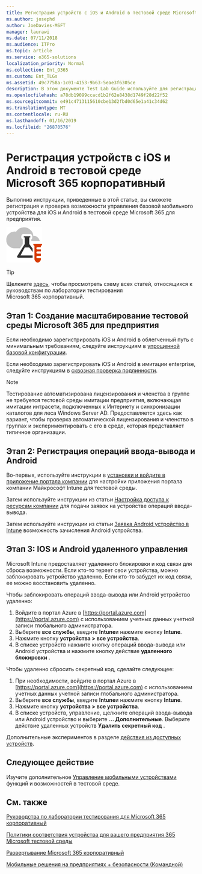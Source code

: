```yaml
---
title: Регистрация устройств с iOS и Android в тестовой среде Microsoft 365 корпоративный
ms.author: josephd
author: JoeDavies-MSFT
manager: laurawi
ms.date: 07/11/2018
ms.audience: ITPro
ms.topic: article
ms.service: o365-solutions
localization_priority: Normal
ms.collection: Ent_O365
ms.custom: Ent_TLGs
ms.assetid: 49c7758a-1c01-4153-9b63-5eae3f6305ce
description: В этом документе Test Lab Guide используйте для регистрации устройств в тестовой среде Microsoft 365 и удаленного управления.
ms.openlocfilehash: a78db19099ccacd1b2f62e8438d1749f28d22f52
ms.sourcegitcommit: e491c4713115610cbe13d2fbd0d65e1a41c34d62
ms.translationtype: MT
ms.contentlocale: ru-RU
ms.lasthandoff: 01/16/2019
ms.locfileid: "26870576"
---
```

# <a name="enroll-ios-and-android-devices-in-your-microsoft-365-enterprise-test-environment"></a>Регистрация устройств с iOS и Android в тестовой среде Microsoft 365 корпоративный

Выполнив инструкции, приведенные в этой статье, вы сможете регистрация и проверка возможности управления базовой мобильного устройства для iOS и Android в тестовой среде Microsoft 365 для предприятия.

![Руководства по лаборатории тестирования для облака Майкрософт](media/m365-enterprise-test-lab-guides/cloud-tlg-icon.png)
  
> [!TIP]
> Щелкните [здесь](https://aka.ms/m365etlgstack), чтобы просмотреть схему всех статей, относящихся к руководствам по лаборатории тестирования Microsoft 365 корпоративный.

## <a name="phase-1-build-out-your-microsoft-365-enterprise-test-environment"></a>Этап 1: Создание масштабирование тестовой среды Microsoft 365 для предприятия

Если необходимо зарегистрировать iOS и Android в облегченный путь с минимальным требованиям, следуйте инструкциям в [упрощенной базовой конфигурации](lightweight-base-configuration-microsoft-365-enterprise.md).
  
Если необходимо зарегистрировать iOS и Android в имитации enterprise, следуйте инструкциям в [сквозная проверка подлинности](pass-through-auth-m365-ent-test-environment.md).
  
> [!NOTE]
> Тестирование автоматизирована лицензирования и членства в группе не требуется тестовой среды имитации предприятия, включающая имитации интрасети, подключенных к Интернету и синхронизации каталогов для леса Windows Server AD. Предоставляется здесь как вариант, чтобы проверка автоматической лицензирования и членство в группах и экспериментировать с его в среде, которая представляет типичное организации. 
>  

## <a name="phase-2-enroll-your-ios-and-android-devices"></a>Этап 2: Регистрация операций ввода-вывода и Android

Во-первых, используйте инструкции в [установки и войдите в приложение портала компании](https://docs.microsoft.com/intune-user-help/install-and-sign-in-to-the-intune-company-portal-app-ios) для настройки приложения портала компании Майкрософт Intune для тестовой среды.

Затем используйте инструкции из статьи [Настройка доступа к ресурсам компании](https://docs.microsoft.com/intune-user-help/enroll-your-device-in-intune-ios) для подачи заявок на устройстве операций ввода-вывода.

Затем используйте инструкции из статьи [Заявка Android устройство в Intune](https://docs.microsoft.com/intune-user-help/enroll-your-device-in-intune-android) возможность зачисления Android устройства.

## <a name="phase-3-manage-your-ios-and-android-devices-remotely"></a>Этап 3: IOS и Android удаленного управления

Microsoft Intune предоставляет удаленного блокировки и код связи для сброса возможности. Если кто-то теряет свои устройства, можно заблокировать устройство удаленно. Если кто-то забудет их код связи, ее можно восстановить удаленно.
  
Чтобы заблокировать операций ввода-вывода или Android устройство удаленно:

1. Войдите в портал Azure в [https://portal.azure.com](https://portal.azure.com) с использованием учетных данных учетной записи глобального администратора.
2. Выберите **все службы**, введите **Intune**и нажмите кнопку **Intune**.
3. Нажмите кнопку **устройства > все устройства**.
4. В списке устройств нажмите кнопку операций ввода-вывода или Android устройства и нажмите кнопку действие **удаленного блокировки** .

    
Чтобы удаленно сбросить секретный код, сделайте следующее:

1. При необходимости, войдите в портал Azure в [https://portal.azure.com](https://portal.azure.com) с использованием учетных данных учетной записи глобального администратора.
2. Выберите **все службы**, введите **Intune**и нажмите кнопку **Intune**.
3. Нажмите кнопку **устройства > все устройства**.
4. В списке устройств, управление, щелкните операций ввода-вывода или Android устройство и выберите **... Дополнительные**. Выберите действие удаленных устройств **Удалить секретный код** .

Дополнительные экспериментов в разделе [действия из доступных устройств](https://docs.microsoft.com/intune/device-management#available-device-actions).

    
## <a name="next-step"></a>Следующее действие

Изучите дополнительное [Управление мобильными устройствами](m365-enterprise-test-lab-guides.md#mobile-device-management) функций и возможностей в тестовой среде.

## <a name="see-also"></a>См. также

[Руководства по лаборатории тестирования для Microsoft 365 корпоративный](m365-enterprise-test-lab-guides.md)
  
[Политики соответствия устройства для вашего предприятия 365 Microsoft тестовой среды](mam-policies-for-your-microsoft-365-enterprise-dev-test-environment.md)
  
[Развертывание Microsoft 365 корпоративный](deploy-microsoft-365-enterprise.md)

[Мобильные решения на предприятиях + безопасности (Командной)](https://www.microsoft.com/cloud-platform/enterprise-mobility-security)
